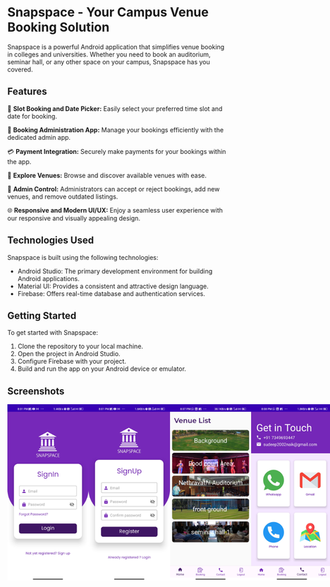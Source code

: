# Snapspace - Your Campus Venue Booking Solution


Snapspace is a powerful Android application that simplifies venue booking in colleges and universities. Whether you need to book an auditorium, seminar hall, or any other space on your campus, Snapspace has you covered.

## Features

📅 **Slot Booking and Date Picker:** Easily select your preferred time slot and date for booking.

📱 **Booking Administration App:** Manage your bookings efficiently with the dedicated admin app.

💳 **Payment Integration:** Securely make payments for your bookings within the app.

🔎 **Explore Venues:** Browse and discover available venues with ease.

👑 **Admin Control:** Administrators can accept or reject bookings, add new venues, and remove outdated listings.

🌐 **Responsive and Modern UI/UX:** Enjoy a seamless user experience with our responsive and visually appealing design.


## Technologies Used

Snapspace is built using the following technologies:

- Android Studio: The primary development environment for building Android applications.
- Material UI: Provides a consistent and attractive design language.
- Firebase: Offers real-time database and authentication services.

## Getting Started

To get started with Snapspace:
1. Clone the repository to your local machine.
2. Open the project in Android Studio.
3. Configure Firebase with your project.
4. Build and run the app on your Android device or emulator.

## Screenshots

<div style="display: flex; justify-content: space-between; ">
    <img src="https://github.com/sudeepnn/mad/blob/master/images/1.jpg"  width="200" height="400">
    <img src="https://github.com/sudeepnn/mad/blob/master/images/2.jpg" width="200" height="400">
    <img src="https://github.com/sudeepnn/mad/blob/master/images/3.jpg" width="200" height="400">
    <img src="https://github.com/sudeepnn/mad/blob/master/images/4.jpg" width="200" height="400">
    <img src="https://github.com/sudeepnn/mad/blob/master/images/5.jpg" width="200" height="400">
    <img src="https://github.com/sudeepnn/mad/blob/master/images/6.jpg" width="200" height="400">
    <img src="https://github.com/sudeepnn/mad/blob/master/images/7.jpg" width="200" height="400">
    <img src="https://github.com/sudeepnn/mad/blob/master/images/8.jpg" width="200" height="400">
    <img src="https://github.com/sudeepnn/mad/blob/master/images/9.jpg" width="200" height="400">
    <img src="https://github.com/sudeepnn/mad/blob/master/images/10.jpg" width="200" height="400">
    <img src="https://github.com/sudeepnn/mad/blob/master/images/11.jpg" width="200" height="400">
</div>
